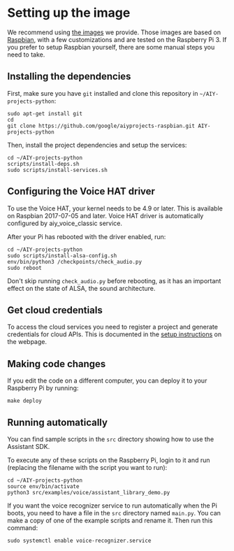 # Setting up the image

We recommend using [the images](https://aiyprojects.withgoogle.com/voice) we
provide. Those images are based on [Raspbian](https://www.raspberrypi.org/downloads/raspbian/),
with a few customizations and are tested on the Raspberry Pi 3. If you prefer
to setup Raspbian yourself, there are some manual steps you need to take.

## Installing the dependencies

First, make sure you have `git` installed and clone this repository in
`~/AIY-projects-python`:

```shell
sudo apt-get install git
cd
git clone https://github.com/google/aiyprojects-raspbian.git AIY-projects-python
```

Then, install the project dependencies and setup the services:

``` shell
cd ~/AIY-projects-python
scripts/install-deps.sh
sudo scripts/install-services.sh
```

## Configuring the Voice HAT driver

To use the Voice HAT, your kernel needs to be 4.9 or later. This is available
on Raspbian 2017-07-05 and later. Voice HAT driver is automatically configured
by aiy_voice_classic service.

After your Pi has rebooted with the driver enabled, run:

```
cd ~/AIY-projects-python
sudo scripts/install-alsa-config.sh
env/bin/python3 /checkpoints/check_audio.py
sudo reboot
```

Don't skip running `check_audio.py` before rebooting, as it has an important
effect on the state of ALSA, the sound architecture.

## Get cloud credentials

To access the cloud services you need to register a project and generate
credentials for cloud APIs. This is documented in the
[setup instructions](https://aiyprojects.withgoogle.com/voice#users-guide-1-1--connect-to-google-cloud-platform) on the
webpage.

## Making code changes

If you edit the code on a different computer, you can deploy it to your
Raspberry Pi by running:

``` shell
make deploy
```

## Running automatically

You can find sample scripts in the `src` directory showing how to use the
Assistant SDK.

To execute any of these scripts on the Raspberry Pi, login to it and run
(replacing the filename with the script you want to run):

``` shell
cd ~/AIY-projects-python
source env/bin/activate
python3 src/examples/voice/assistant_library_demo.py
```

If you want the voice recognizer service to run automatically when the Pi
boots, you need to have a file in the `src` directory named `main.py`. You can
make a copy of one of the example scripts and rename it. Then run this command:

``` shell
sudo systemctl enable voice-recognizer.service
```

